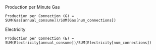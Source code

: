 Production per Minute
Gas
```
Production per Connection (G) = SUM(Gas[annual_consume])/SUM(Gas[num_connections])
```

Electricity
```
Production per Connection (E) = SUM(Electricity[annual_consume])/SUM(Electricity[num_connections])
```
